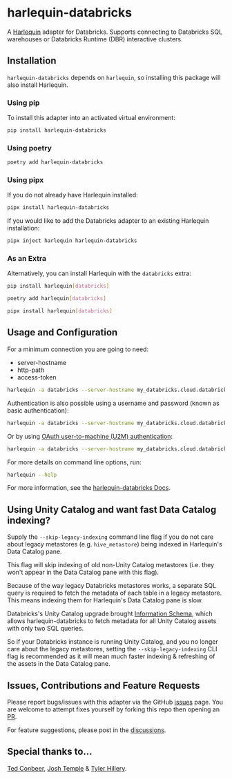 # harlequin-databricks

A [Harlequin](https://harlequin.sh) adapter for Databricks. Supports connecting to Databricks SQL
warehouses or Databricks Runtime (DBR) interactive clusters.

## Installation

`harlequin-databricks` depends on `harlequin`, so installing this package will also install Harlequin.

### Using pip

To install this adapter into an activated virtual environment:

```bash
pip install harlequin-databricks
```

### Using poetry

```bash
poetry add harlequin-databricks
```

### Using pipx

If you do not already have Harlequin installed:

```bash
pipx install harlequin-databricks
```

If you would like to add the Databricks adapter to an existing Harlequin installation:

```bash
pipx inject harlequin harlequin-databricks
```

### As an Extra

Alternatively, you can install Harlequin with the `databricks` extra:

```bash
pip install harlequin[databricks]
```

```bash
poetry add harlequin[databricks]
```

```bash
pipx install harlequin[databricks]
```

## Usage and Configuration

For a minimum connection you are going to need:

- server-hostname
- http-path
- access-token

```bash
harlequin -a databricks --server-hostname my_databricks.cloud.databricks.com --http-path /sql/1.0/endpoints/1234567890abcdef --access-token dabpi***
```

Authentication is also possible using a username and password (known as basic authentication):

```bash
harlequin -a databricks --server-hostname my_databricks.cloud.databricks.com --http-path /sql/1.0/endpoints/1234567890abcdef --username my_user --password my_pass
```

Or by using [OAuth user-to-machine (U2M) authentication](https://docs.databricks.com/en/dev-tools/python-sql-connector.html#auth-u2m):

```bash
harlequin -a databricks --server-hostname my_databricks.cloud.databricks.com --http-path /sql/1.0/endpoints/1234567890abcdef --auth-type databricks-oauth
```

For more details on command line options, run:

```bash
harlequin --help
```

For more information, see the
[harlequin-databricks Docs](https://harlequin.sh/docs/databricks/index).

## Using Unity Catalog and want fast Data Catalog indexing?

Supply the `--skip-legacy-indexing` command line flag if you do not care about legacy metastores
(e.g. `hive_metastore`) being indexed in Harlequin's Data Catalog pane.

This flag will skip indexing of old non-Unity Catalog metastores (i.e. they won't appear in the
Data Catalog pane with this flag).

Because of the way legacy Databricks metastores works, a separate SQL query is required to fetch
the metadata of each table in a legacy metastore. This means indexing them for Harlequin's Data Catalog pane is slow.

Databricks's Unity Catalog upgrade brought
[Information Schema](https://docs.databricks.com/en/sql/language-manual/sql-ref-information-schema.html),
which allows harlequin-databricks to fetch metadata for all Unity Catalog assets with only two SQL queries.

So if your Databricks instance is running Unity Catalog, and you no longer care about the legacy
metastores, setting the `--skip-legacy-indexing` CLI flag is recommended as it will mean
much faster indexing & refreshing of the assets in the Data Catalog pane.

## Issues, Contributions and Feature Requests

Please report bugs/issues with this adapter via the GitHub
[issues](https://github.com/alexmalins/harlequin-databricks/issues) page. You are welcome to
attempt fixes yourself by forking this repo then opening an [PR](https://github.com/alexmalins/harlequin-databricks/pulls).

For feature suggestions, please post in the
[discussions](https://github.com/alexmalins/harlequin-databricks/discussions).

## Special thanks to...

[Ted Conbeer](https://github.com/tconbeer), [Josh Temple](https://github.com/joshtemple) &
[Tyler Hillery](https://github.com/TylerHillery).
